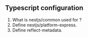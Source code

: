 ## Typescript configuration

1. What is nestjs/common used for ?
2. Define nestjs/platform-express.
3. Define reflect-metadata.
